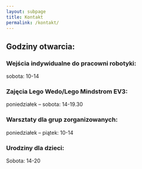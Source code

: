 ```yaml
---
layout: subpage
title: Kontakt
permalink: /kontakt/
---
```


<h2>Godziny otwarcia:</h2>
<h3>Wejścia indywidualne do pracowni robotyki:</h3>

sobota: 10-14

<h3>Zajęcia Lego Wedo/Lego Mindstrom EV3:</h3>

poniedziałek – sobota: 14-19.30

<h3>Warsztaty dla grup zorganizowanych:</h3>

poniedziałek – piątek: 10-14

<h3>Urodziny dla dzieci:</h3>

Sobota: 14-20
